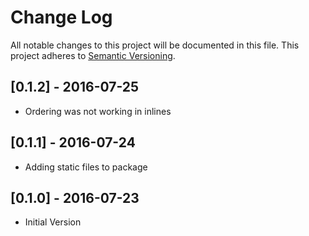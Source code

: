 # Change Log
All notable changes to this project will be documented in this file.
This project adheres to [Semantic Versioning](http://semver.org/).

## [0.1.2] - 2016-07-25
- Ordering was not working in inlines

## [0.1.1] - 2016-07-24
- Adding static files to package

## [0.1.0] - 2016-07-23
- Initial Version
